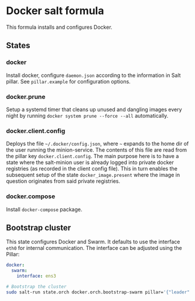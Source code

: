 # Docker salt formula

This formula installs and configures Docker.

## States

### docker

Install docker, configure `daemon.json` according to the information in Salt pillar.
See `pillar.example` for configuration options.

### docker.prune

Setup a systemd timer that cleans up unused and dangling images every night by running
`docker system prune --force --all` automatically.

### docker.client.config

Deploys the file `~/.docker/config.json`, where `~` expands to the home dir of the user
running the minion-service. The contents of this file are read from the pillar key
`docker.client.config`. The main purpose here is to have a state where the salt-minion
user is already logged into private docker registries (as recorded in the client config file).
This in turn enables the subsequent setup of the state `docker_image.present` where the
image in question originates from said private registries.

### docker.compose

Install `docker-compose` package.


## Bootstrap cluster

This state configures Docker and Swarm. It defaults to use the interface `eth0` for internal communication.
The interface can be adjusted using the Pillar:

```yaml
docker:
  swarm:
    interface: ens3
```

```bash
# Bootstrap the cluster
sudo salt-run state.orch docker.orch.bootstrap-swarm pillar='{"leader": "$leader", "nodes": ["$2nd_node", "3rd_node"]}'
```
